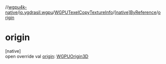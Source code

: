 //[wgpu4k-native](../../../../index.md)/[io.ygdrasil.wgpu](../../index.md)/[WGPUTexelCopyTextureInfo](../index.md)/[[native]ByReference](index.md)/[origin](origin.md)

# origin

[native]\
open override val [origin](origin.md): [WGPUOrigin3D](../../-w-g-p-u-origin3-d/index.md)